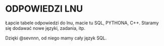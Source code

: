 # ODPOWIEDZI LNU

Łapcie tabele odpowiedzi do lnu, macie tu SQL, PYTHONA, C++. Staramy się dodawać nowe języki, zadania, itp.

Dzięki @sevnnn, od niego mamy cały język SQL.
